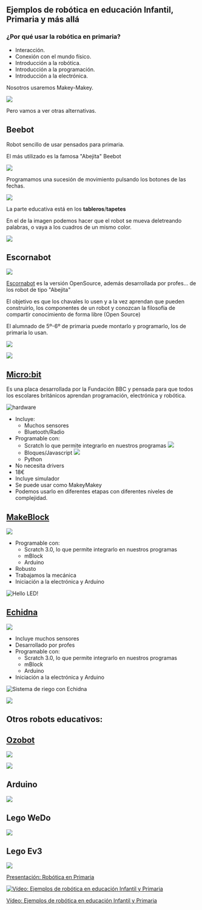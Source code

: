 ## Ejemplos de robótica en educación Infantil, Primaria y más allá

### ¿Por qué usar la robótica en primaria?

* Interacción. 
* Conexión con el mundo físico. 
* Introducción a la robótica.
* Introducción a la programación.
* Introducción a la electrónica.

Nosotros usaremos Makey-Makey.

![](./images/MakeyMakey.jpg)

Pero vamos a ver otras alternativas.

## Beebot

Robot sencillo de usar pensados para primaria.

El más utilizado es la famosa "Abejita" Beebot

![](./images/bee-bot-robot-educativo-preescolar1-1.jpg)

Programamos una sucesión de movimiento pulsando los botones de las fechas.

![](./images/uso-robot-beebot.png)

La parte educativa está en los **tableros**/**tapetes**

En el de la imagen podemos hacer que el robot se mueva deletreando palabras, o vaya a los cuadros de un mismo color.

![](./images/alfombrilla-alfabeto-para-bee-botr-y-blue-bot-520x520.jpeg)


## Escornabot

![](./images/escornabot.png)

[Escornabot](https://escornabot.com/web/es) es la versión OpenSource, además desarrollada por profes... de los robot de tipo "Abejita"

El objetivo es que los chavales lo usen y a la vez aprendan que pueden construirlo, los componentes de un robot y conozcan la filosofía de compartir conocimiento de forma libre (Open Source)

El alumnado de 5º-6º de primaria puede montarlo y programarlo, los de primaria lo usan.

![](./images/alfabeto.png)

![](./images/mates1º.jpg)

## [Micro:bit](./8.1.1.Microbit.md)

Es una placa desarrollada por la Fundación BBC y pensada para que todos los escolares británicos aprendan programación, electrónica y robótica.

![hardware](./images/4cfb4a0c22aa25164ba6f5f9cb4ae2d53cbf35ba-2577x1068.png)

* Incluye:
    * Muchos sensores
    * Bluetooth/Radio
* Programable con:
    * Scratch lo que permite integrarlo en nuestros programas
![](./images/Screen-Shot-2018-08-10-at-6.43.56-PM.png)
    * Bloques/Javascript
    ![](./images/Incio_bloques.png)
    * Python
* No necesita drivers
* 18€
* Incluye simulador
* Se puede usar como MakeyMakey
* Podemos usarlo en diferentes etapas con diferentes niveles de complejidad.


## [MakeBlock](./8.1.2.mBlock.md)

![](./images/makeblock-mbot-pink-stem-educational-programmable-robot-bluetooth-version.jpg)

* Programable con:
    * Scratch 3.0, lo que permite integrarlo en nuestros programas
    * mBlock
    * Arduino
* Robusto
* Trabajamos la mecánica
* Iniciación a la electrónica y Arduino



![Hello LED!](./images/HelloLed!.png)

## [Echidna](./8.1.3.echidna.md)

![](./images/EschidnaShield-esquema.png)

* Incluye muchos sensores
* Desarrollado por profes
* Programable con:
    * Scratch 3.0, lo que permite integrarlo en nuestros programas
    * mBlock
    * Arduino
* Iniciación a la electrónica y Arduino

![Sistema de riego con Echidna](./images/Riego.png)

![](./images/SensorHumedadArduino.png)

## Otros robots educativos:

## [Ozobot](https://ozobot.com/)

![](./images/ozobot.jpg)

![](./images/ozobot-circuito.png)

## Arduino

![](./images/freaduino_uno_elecfreaks.jpg)

## Lego WeDo

![](./images/explore-wedo2-160e117523332dd9cdacfa3907f9d35c.jpg)

## Lego Ev3

![](./images/explore-ev3-5e8545c306360c0574ca76ca7c12c48d.jpg)

[Presentación: Robótica en Primaria](https://docs.google.com/presentation/d/1o0JGiDu6wkU9-KzoVodnO4xihsjJHjj88dO6EMfBfF4/edit?usp=sharing)

[![Vídeo: Ejemplos de robótica en  educación Infantil y Primaria](https://img.youtube.com/vi/CH79S9pZKxo/0.jpg)](https://youtu.be/CH79S9pZKxo)



[Vídeo: Ejemplos de robótica en  educación Infantil y Primaria](https://youtu.be/CH79S9pZKxo)

